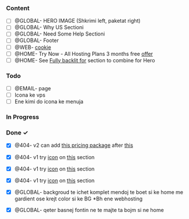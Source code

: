 <!-- Before evry TODO item add @ and capitalized name of a page, ex: @HOME-, @VPS- etc.. -->

### Content

- [ ] @GLOBAL- HERO IMAGE (Shkrimi left, paketat right)  
- [ ] @GLOBAL- Why US Sectioni  
- [ ] @GLOBAL- Need Some Help Sectioni  
- [ ] @GLOBAL- Footer  
- [ ] @WEB- [cookie](https://prnt.sc/9_hUWMDizl71)  
- [ ] @HOME- Try Now - All Hosting Plans 3 months free [offer](https://prnt.sc/5LELs2t0jZe-)  
- [ ] @HOME- See [Fully backlit for](https://www.zsa.io/moonlander/) section to combine for Hero  

### Todo

- [ ] @EMAIL- page  
- [ ] Icona ke vps  
- [ ] Ene kimi do icona ke menuja  

### In Progress


### Done ✓

- [x] @404- v2 can add [this pricing package](https://prnt.sc/yhpBpbINdyWO) after [this](https://prnt.sc/O08NzSvctetx)  
- [x] @404- v1 try [icon](https://thenounproject.com/icon/404-2157366) on [this](https://prnt.sc/2EuqzyMy0_32) section  
- [x] @404- v1 try [icon](https://thenounproject.com/icon/404-2157358/) on [this](https://prnt.sc/2EuqzyMy0_32) section  
- [x] @404- v1 try [icon](https://thenounproject.com/icon/404-2099077/) on [this](https://prnt.sc/2EuqzyMy0_32) section  
- [x] @GLOBAL- backgroud te ichet komplet mendoj te boet si ke home me gardient ose krejt color si ke BG *Bh ene webhosting  
- [x] @GLOBAL- qeter basnej fontin ne te majte ta bojm si ne home  

